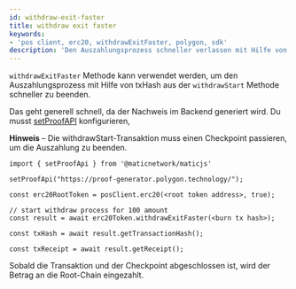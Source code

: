 ```yaml
---
id: withdraw-exit-faster
title: withdraw exit faster
keywords:
- 'pos client, erc20, withdrawExitFaster, polygon, sdk'
description: 'Den Auszahlungsprozess schneller verlassen mit Hilfe von txHash aus withdrawStart.'
---
```


`withdrawExitFaster` Methode kann verwendet werden, um den Auszahlungsprozess mit Hilfe von txHash aus der `withdrawStart` Methode schneller zu beenden.

Das geht generell schnell, da der Nachweis im Backend generiert wird. Du musst [setProofAPI](/docs/develop/ethereum-polygon/matic-js/set-proof-api) konfigurieren,

**Hinweis** – Die withdrawStart-Transaktion muss einen Checkpoint passieren, um die Auszahlung zu beenden.

```
import { setProofApi } from '@maticnetwork/maticjs'

setProofApi("https://proof-generator.polygon.technology/");

const erc20RootToken = posClient.erc20(<root token address>, true);

// start withdraw process for 100 amount
const result = await erc20Token.withdrawExitFaster(<burn tx hash>);

const txHash = await result.getTransactionHash();

const txReceipt = await result.getReceipt();

```

Sobald die Transaktion und der Checkpoint abgeschlossen ist, wird der Betrag an die Root-Chain eingezahlt.
